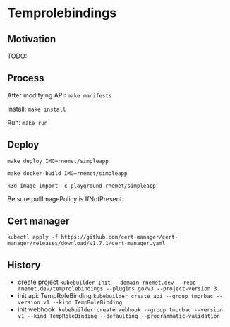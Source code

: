 # Temprolebindings

## Motivation

TODO:

## Process

After modifying API:
    `make manifests`

Install: `make install`

Run: `make run`

## Deploy 

`make deploy IMG=rnemet/simpleapp`

`make docker-build IMG=rnemet/simpleapp`

`k3d image import -c playground rnemet/simpleapp`

Be sure pullImagePolicy is IfNotPresent.

## Cert manager

`kubectl apply -f https://github.com/cert-manager/cert-manager/releases/download/v1.7.1/cert-manager.yaml`

## History

* create project
    `kubebuilder init --domain rnemet.dev --repo rnemet.dev/temprolebindings --plugins go/v3 --project-version 3`
* init api: TempRoleBinding
    `kubebuilder create api --group tmprbac --version v1 --kind TempRoleBinding`
* init webhook:
    `kubebuilder create webhook --group tmprbac --version v1 --kind TempRoleBinding --defaulting --programmatic-validation`
